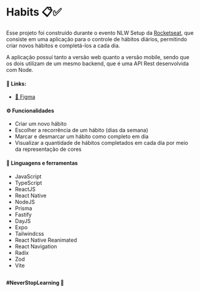 # Habits 📋✅

Esse projeto foi construído durante o evento NLW Setup da [Rocketseat](https://github.com/rocketseat-education), que consiste em uma aplicação para o controle de hábitos
diários, permitindo criar novos hábitos e completá-los a cada dia.

A aplicação possuí tanto a versão web quanto a versão mobile, sendo que os dois utilizam de um mesmo backend, que é uma API Rest desenvolvida com Node.

#### 📌 Links:
- [🎨 Figma](https://www.figma.com/file/XFbTEL1zfSZqCGz9Eijd8t/Habits-(i)-(Community)?node-id=6%3A343&t=BpjrK4UKEMoxn65S-0)

#### ⚙ Funcionalidades
- Criar um novo hábito
- Escolher a recorrência de um hábito (dias da semana)
- Marcar e desmarcar um hábito como completo em dia
- Visualizar a quantidade de hábitos completados em cada dia por meio da representação de cores

#### 🧰 Linguagens e ferramentas
- JavaScript
- TypeScript
- ReactJS
- React Native
- NodeJS
- Prisma
- Fastify
- DayJS
- Expo
- Tailwindcss
- React Native Reanimated
- React Navigation
- Radix
- Zod
- Vite

##

**#NeverStopLearning 🚀**
